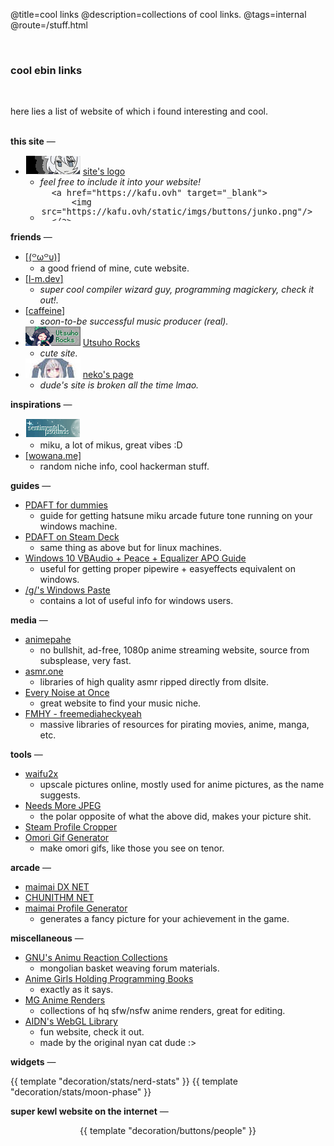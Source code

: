 @title=cool links
@description=collections of cool links.
@tags=internal
@route=/stuff.html

<br />

### cool ebin links
<br />

<!-- short description -->
here lies a list of website of which i found interesting and cool.
<br> <br>


<!-- this site info -->
**this site** —

- ![](/static/imgs/buttons/junko.png) [site's logo](/)
    - _feel free to include it into your website!_
    - <textarea style="width: 100%; max-width: 484px;height: 50px;border: 1px solid var(--outline-color);background-color: var(--dark-color);color: var(--text-light); resize: none;" readonly>
        <a href="https://kafu.ovh" target="_blank">
            <img src="https://kafu.ovh/static/imgs/buttons/junko.png"/>
        </a></textarea>


<!-- friends -->
**friends** —

- [[(꒪ω꒪υ)]](https://fawnsnangels.neocities.org/)
    - a good friend of mine, cute website.
- [[<u>l-m.dev</u>]](https://me.l-m.dev/)
    - _super cool compiler wizard guy, programming magickery, check it out!._
- [[caffeine](https://caffeine.moe/)]
    - _soon-to-be successful music producer (real)._
- [![](/static/imgs/buttons/utsuhorocks.png)](https://utsuho.rocks/) [Utsuho Rocks](https://utsuho.rocks/)
    - _cute site._
- ![Neko's site logo](/static/imgs/buttons/neko-dc.jpg) [neko's page](https://727.pages.dev/)
    - _dude's site is broken all the time lmao._

<!-- inspirations -->
**inspirations** —

- [![microsounds's logo](/static/imgs/buttons/microsounds.gif)](https://microsounds.github.io/)
    - miku, a lot of mikus, great vibes :D
- [[wowana.me]](https://wowana.me)
    - random niche info, cool hackerman stuff.

<!-- guides -->
**guides** —
- [PDAFT for dummies](https://rentry.co/pdaftforpc)
    - guide for getting hatsune miku arcade future tone running on your windows machine.
- [PDAFT on Steam Deck](https://github.com/kobacat/Project-Diva-AFT-Steam-Deck/blob/main/guide-lutris.md)
    - same thing as above but for linux machines.
- [Windows 10 VBAudio + Peace + Equalizer APO Guide](https://docs.google.com/document/d/1tbGOH1_Wbv94hwo1mVG31Sv1mbhqZqvM4cqw8yV2j2o/edit?pli=1)
    - useful for getting proper pipewire + easyeffects equivalent on windows.
- [/g/'s Windows Paste](https://rentry.org/fwt)
    - contains a lot of useful info for windows users.

<!-- media -->
**media** —
- [animepahe](https://animepahe.ru/)
    - no bullshit, ad-free, 1080p anime streaming website, source from subsplease, very fast.
- [asmr.one](https://asmr.one)
    - libraries of high quality asmr ripped directly from dlsite.
- [Every Noise at Once](https://everynoise.com/)
    - great website to find your music niche.
- [FMHY - freemediaheckyeah](https://fmhy.net/)
    - massive libraries of resources for pirating movies, anime, manga, etc.

<!-- tools -->
**tools** —
- [waifu2x](http://waifu2x.udp.jp/)
    - upscale pictures online, mostly used for anime pictures, as the name suggests.
- [Needs More JPEG](http://needsmorejpeg.com/)
    - the polar opposite of what the above did, makes your picture shit.
- [Steam Profile Cropper](https://steam.design/)
- [Omori Gif Generator](https://omori.basil.cafe/)
    - make omori gifs, like those you see on tenor.

<!-- arcade -->
**arcade** —
- [maimai DX NET](https://maimaidx-eng.com/)
- [CHUNITHM NET](https://lng-tgk-aime-gw.am-all.net/common_auth/login?site_id=chuniex&redirect_url=https://chunithm-net-eng.com/mobile/&back_url=https://chunithm.sega.com/)
- [maimai Profile Generator](https://maichart-en.nuko.cat/)
    - generates a fancy picture for your achievement in the game.


<!-- miscellaneous -->
**miscellaneous**  —
- [GNU's Animu Reaction Collections](https://gnupluslinux.com/anime/)
    - mongolian basket weaving forum materials.
- [Anime Girls Holding Programming Books](https://github.com/cat-milk/Anime-Girls-Holding-Programming-Books)
    - exactly as it says.
- [MG Anime Renders](https://a.mg-renders.net/)
    - collections of hq sfw/nsfw anime renders, great for editing.
- [AIDN's WebGL Library](https://aidn.jp/contents/)
    - fun website, check it out.
    - made by the original nyan cat dude :>

<!-- widgets -->
**widgets**  —
<div style="display: flex;align-items: center;justify-content: center;">
{{ template "decoration/stats/nerd-stats" }}
{{ template "decoration/stats/moon-phase" }}
</div>

<!-- random webring/cool site links -->
**super kewl website on the internet** —

<div class="ignore" style="text-align: center">
{{ template "decoration/buttons/people" }}
</div>
